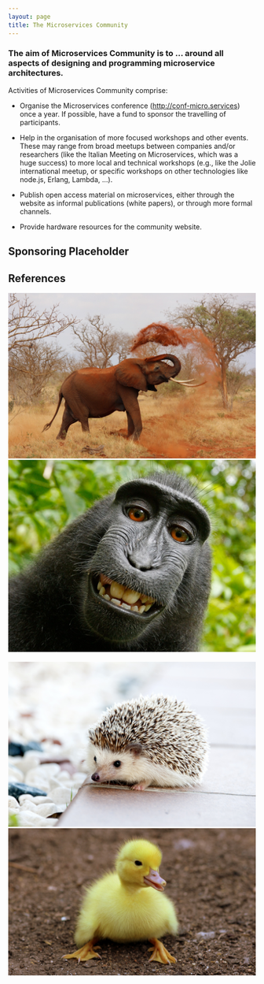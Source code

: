 ```yaml
---
layout: page
title: The Microservices Community
---
```

<link rel="stylesheet" type="text/css" href="/assets/styles/slick.css"/>
<link rel="stylesheet" type="text/css" href="/assets/styles/slick-theme.css"/>


### The aim of Microservices Community is to ... around all aspects of designing and programming microservice architectures.

Activities of Microservices Community comprise:

- Organise the Microservices conference (http://conf-micro.services) once a year. If possible, have a fund to sponsor the travelling of participants.

- Help in the organisation of more focused workshops and other events. These may range from broad meetups between companies and/or researchers (like the Italian Meeting on Microservices, which was a huge success) to more local and technical workshops (e.g., like the Jolie international meetup, or specific workshops on other technologies like node.js, Erlang, Lambda, ...).

- Publish open access material on microservices, either through the website as informal publications (white papers), or through more formal channels.

- Provide hardware resources for the community website.

## Sponsoring Placeholder

## References

<div class="panel panel-default">
  <div class="panel-body">
    <div class="slideshow">
      <div><img src="/assets/images/slideshow/1.jpeg" alt=""></div>
      <div><img src="/assets/images/slideshow/2.jpeg" alt=""></div>
      <div><img src="/assets/images/slideshow/3.jpeg" alt=""></div>
      <div><img src="/assets/images/slideshow/4.jpeg" alt=""></div>
      <div><img src="/assets/images/slideshow/5.jpeg" alt=""></div>
    </div>
  </div>
</div>




<script type="text/javascript" src="/assets/scripts/slick.min.js"></script>
<script>
$('.slideshow').slick({
  centerMode: true,
  centerPadding: '80px',
  slidesToShow: 3,
  slidesToScroll: 1,
  autoplay: true,
  autoplaySpeed: 2000,
  responsive: [
    {
      breakpoint: 768,
      settings: {
        arrows: false,
        centerMode: true,
        centerPadding: '40px',
        slidesToShow: 3
      }
    },
    {
      breakpoint: 480,
      settings: {
        arrows: false,
        centerMode: true,
        centerPadding: '40px',
        slidesToShow: 1
      }
    }
  ]
});
</script>
  